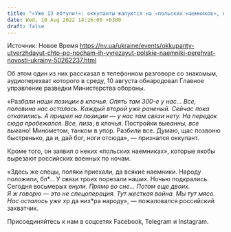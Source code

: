 ```yaml
---
title: "«Уже 13 еб*ули!»: оккупанты жалуются на «польских наемников», которые вырезают их по ночам — перехват"
date: Wed, 10 Aug 2022 14:26:00 +0300
draft: false
---
```

Источник: Новое Время https://nv.ua/ukraine/events/okkupanty-utverzhdayut-chto-po-nocham-ih-vyrezayut-polskie-naemniki-perehvat-novosti-ukrainy-50262237.html


Об этом один из них рассказал в телефонном разговоре со знакомым, аудиоперехват которого в среду, 10 августа обнародовал Главное управление разведки Министерства обороны.

«Раз*бали наши позиции в клочья. Опять там 300-е у нас… Все, половина нас осталась. Каждый второй уже раненый. Сейчас пока откатились. А пришел на позиции — у нас там связи нету. На передок сюда пробежался. Все, пиз*а, в клочья. Постройки вые*анны, все вые*ано! Минометом, танком в упор. Разбили все. Думаю, щас позвоню быстренько, да и, дай бог, ноги отсюда», — признался оккупант.

Кроме того, он заявил о неких «польских наемниках», которые якобы вырезают российских военных по ночам.

«Здесь же спецы, поляки приехали, да всякие наемники. Народу положили, бл*… У связи троих порезали наших. Ночью подкрались. Сегодня восьмерых е*нули. Прямо во сне… Потом еще двоих. Я ж говорю — это не спецоперация. Тут жесткая война. Мы тут мясо. Нас осталось уже х*р да них*ра народу», — пожаловался российский захватчик.

Присоединяйтесь к нам в соцсетях Facebook, Telegram и Instagram.

